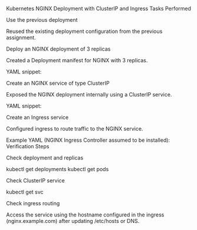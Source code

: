 Kubernetes NGINX Deployment with ClusterIP and Ingress
Tasks Performed

Use the previous deployment

Reused the existing deployment configuration from the previous assignment.

Deploy an NGINX deployment of 3 replicas

Created a Deployment manifest for NGINX with 3 replicas.

YAML snippet:

Create an NGINX service of type ClusterIP

Exposed the NGINX deployment internally using a ClusterIP service.

YAML snippet:

Create an Ingress service

Configured ingress to route traffic to the NGINX service.

Example YAML (NGINX Ingress Controller assumed to be installed):
Verification Steps

Check deployment and replicas

kubectl get deployments
kubectl get pods


Check ClusterIP service

kubectl get svc


Check ingress routing

Access the service using the hostname configured in the ingress (nginx.example.com) after updating /etc/hosts or DNS.
